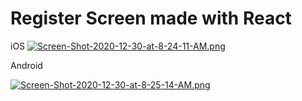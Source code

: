 # Register Screen made with React

iOS
[![Screen-Shot-2020-12-30-at-8-24-11-AM.png](https://i.postimg.cc/Df40QJy9/Screen-Shot-2020-12-30-at-8-24-11-AM.png)](https://postimg.cc/CdYwSK87)

Android

[![Screen-Shot-2020-12-30-at-8-25-14-AM.png](https://i.postimg.cc/PxgtVyrB/Screen-Shot-2020-12-30-at-8-25-14-AM.png)](https://postimg.cc/2bxRV4Ww)
